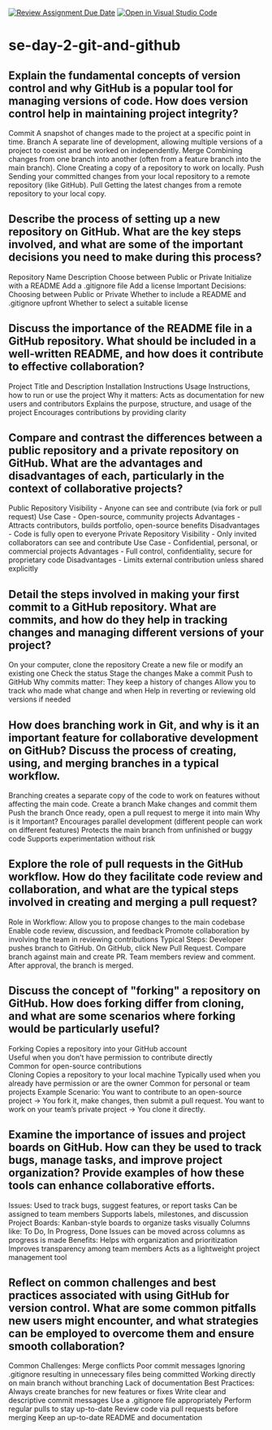 [![Review Assignment Due Date](https://classroom.github.com/assets/deadline-readme-button-22041afd0340ce965d47ae6ef1cefeee28c7c493a6346c4f15d667ab976d596c.svg)](https://classroom.github.com/a/8wgCKhpZ)
[![Open in Visual Studio Code](https://classroom.github.com/assets/open-in-vscode-2e0aaae1b6195c2367325f4f02e2d04e9abb55f0b24a779b69b11b9e10269abc.svg)](https://classroom.github.com/online_ide?assignment_repo_id=18933157&assignment_repo_type=AssignmentRepo)
# se-day-2-git-and-github
## Explain the fundamental concepts of version control and why GitHub is a popular tool for managing versions of code. How does version control help in maintaining project integrity?
Commit	A snapshot of changes made to the project at a specific point in time.
Branch	A separate line of development, allowing multiple versions of a project to coexist and be worked on independently.
Merge	Combining changes from one branch into another (often from a feature branch into the main branch).
Clone	Creating a copy of a repository to work on locally.
Push	Sending your committed changes from your local repository to a remote repository (like GitHub).
Pull	Getting the latest changes from a remote repository to your local copy.

## Describe the process of setting up a new repository on GitHub. What are the key steps involved, and what are some of the important decisions you need to make during this process?
Repository Name 
Description 
Choose between Public or Private 
Initialize with a README 
Add a .gitignore file
Add a license 
Important Decisions:
Choosing between Public or Private
Whether to include a README and .gitignore upfront
Whether to select a suitable license

## Discuss the importance of the README file in a GitHub repository. What should be included in a well-written README, and how does it contribute to effective collaboration?
Project Title and Description
Installation Instructions
Usage Instructions, how to run or use the project
Why it matters:
Acts as documentation for new users and contributors
Explains the purpose, structure, and usage of the project
Encourages contributions by providing clarity

## Compare and contrast the differences between a public repository and a private repository on GitHub. What are the advantages and disadvantages of each, particularly in the context of collaborative projects?
Public Repository
Visibility - Anyone can see and contribute (via fork or pull request)
Use Case - Open-source, community projects
Advantages - Attracts contributors, builds portfolio, open-source benefits
Disadvantages - Code is fully open to everyone
Private Repository
Visibility - Only invited collaborators can see and contribute
Use Case - Confidential, personal, or commercial projects
Advantages - Full control, confidentiality, secure for proprietary code
Disadvantages -	Limits external contribution unless shared explicitly

## Detail the steps involved in making your first commit to a GitHub repository. What are commits, and how do they help in tracking changes and managing different versions of your project?
On your computer, clone the repository
Create a new file or modify an existing one
Check the status
Stage the changes
Make a commit
Push to GitHub
Why commits matter:
They keep a history of changes
Allow you to track who made what change and when
Help in reverting or reviewing old versions if needed

## How does branching work in Git, and why is it an important feature for collaborative development on GitHub? Discuss the process of creating, using, and merging branches in a typical workflow.
Branching creates a separate copy of the code to work on features without affecting the main code.
Create a branch
Make changes and commit them
Push the branch
Once ready, open a pull request to merge it into main
Why is it Important?
Encourages parallel development (different people can work on different features)
Protects the main branch from unfinished or buggy code
Supports experimentation without risk

## Explore the role of pull requests in the GitHub workflow. How do they facilitate code review and collaboration, and what are the typical steps involved in creating and merging a pull request?
Role in Workflow:
Allow you to propose changes to the main codebase
Enable code review, discussion, and feedback
Promote collaboration by involving the team in reviewing contributions
Typical Steps:
Developer pushes branch to GitHub.
On GitHub, click New Pull Request.
Compare branch against main and create PR.
Team members review and comment.
After approval, the branch is merged.

## Discuss the concept of "forking" a repository on GitHub. How does forking differ from cloning, and what are some scenarios where forking would be particularly useful?
Forking	
Copies a repository into your GitHub account	
Useful when you don’t have permission to contribute directly	
Common for open-source contributions	
Cloning
Copies a repository to your local machine
Typically used when you already have permission or are the owner
Common for personal or team projects
Example Scenario:
You want to contribute to an open-source project → You fork it, make changes, then submit a pull request.
You want to work on your team’s private project → You clone it directly.

## Examine the importance of issues and project boards on GitHub. How can they be used to track bugs, manage tasks, and improve project organization? Provide examples of how these tools can enhance collaborative efforts.
Issues:
Used to track bugs, suggest features, or report tasks
Can be assigned to team members
Supports labels, milestones, and discussion
Project Boards:
Kanban-style boards to organize tasks visually
Columns like: To Do, In Progress, Done
Issues can be moved across columns as progress is made
Benefits:
Helps with organization and prioritization
Improves transparency among team members
Acts as a lightweight project management tool

## Reflect on common challenges and best practices associated with using GitHub for version control. What are some common pitfalls new users might encounter, and what strategies can be employed to overcome them and ensure smooth collaboration?
Common Challenges:
Merge conflicts
Poor commit messages
Ignoring .gitignore resulting in unnecessary files being committed
Working directly on main branch without branching
Lack of documentation
Best Practices:
Always create branches for new features or fixes
Write clear and descriptive commit messages
Use a .gitignore file appropriately
Perform regular pulls to stay up-to-date
Review code via pull requests before merging
Keep an up-to-date README and documentation
